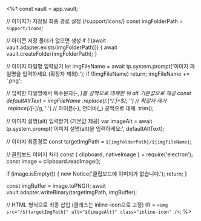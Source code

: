 <%*
const vault = app.vault;

// 이미지가 저장될 최종 경로 설정 (/support/icons/)
const imgFolderPath = `support/icons`;

// 아이콘 저장 폴더가 없으면 생성
if (!(await vault.adapter.exists(imgFolderPath))) {
  await vault.createFolder(imgFolderPath);
}

// 이미지 파일명 입력받기
let imgFileName = await tp.system.prompt('이미지 파일명을 입력하세요 (확장자 제외):');
if (!imgFileName) return;
imgFileName += '.png';

// 입력한 파일명에서 특수문자(-, _)를 공백으로 대체한 뒤 alt 기본값으로 제공
const defaultAltText = imgFileName
  .replace(/\.[^/.]+$/, '')             // 확장자 제거
  .replace(/[-_]/g, ' ')                // 하이픈(-), 언더바(_) 공백으로 대체
  .trim();

// 이미지 설명(alt) 입력받기 (기본값 제공)
var imageAlt = await tp.system.prompt('이미지 설명(alt)을 입력하세요:', defaultAltText);

// 이미지 최종경로
const targetImgPath = `${imgFolderPath}/${imgFileName}`;

// 클립보드 이미지 처리
const { clipboard, nativeImage } = require('electron');
const image = clipboard.readImage();

if (image.isEmpty()) {
  new Notice('클립보드에 이미지가 없습니다.');
  return;
}

const imgBuffer = image.toPNG();
await vault.adapter.writeBinary(targetImgPath, imgBuffer);

// HTML 형식으로 최종 삽입 (클래스는 inline-icon으로 고정)
tR = `<img src="/${targetImgPath}" alt="${imageAlt}" class="inline-icon" />`;
%>